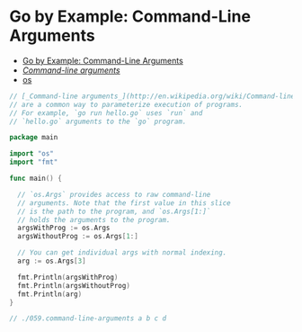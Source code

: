 # Go by Example: Command-Line Arguments

* [Go by Example: Command-Line Arguments](https://gobyexample.com/command-line-arguments)
* [_Command-line arguments_](http://en.wikipedia.org/wiki/Command-line_interface#Arguments)
* [os](https://golang.org/pkg/os/)

```go
// [_Command-line arguments_](http://en.wikipedia.org/wiki/Command-line_interface#Arguments)
// are a common way to parameterize execution of programs.
// For example, `go run hello.go` uses `run` and
// `hello.go` arguments to the `go` program.

package main

import "os"
import "fmt"

func main() {

  // `os.Args` provides access to raw command-line
  // arguments. Note that the first value in this slice
  // is the path to the program, and `os.Args[1:]`
  // holds the arguments to the program.
  argsWithProg := os.Args
  argsWithoutProg := os.Args[1:]

  // You can get individual args with normal indexing.
  arg := os.Args[3]

  fmt.Println(argsWithProg)
  fmt.Println(argsWithoutProg)
  fmt.Println(arg)
}

// ./059.command-line-arguments a b c d
```